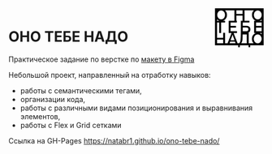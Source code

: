 <img src="./images/logo-black.svg" align="right" width="100px"/>

# ОНО ТЕБЕ НАДО

Практическое задание по верстке по <a href='https://www.figma.com/file/xhGD9BqRxI8OPPQyhyK40o/%232-%D0%9E%D0%BD%D0%BE-%D1%82%D0%B5%D0%B1%D0%B5-%D0%BD%D0%B0%D0%B4%D0%BE-(Copy)?type=design&node-id=0-1&mode=design&t=6UV1W0xEPQk8Tsn0-0'>макету в Figma<a>

Небольшой проект, направленный на отработку навыков:
* работы с семантическими тегами,
* организации кода,
* работы с различными видами позиционирования и выравнивания элементов,
* работы с Flex и Grid сетками


Ссылка на GH-Pages https://natabr1.github.io/ono-tebe-nado/
